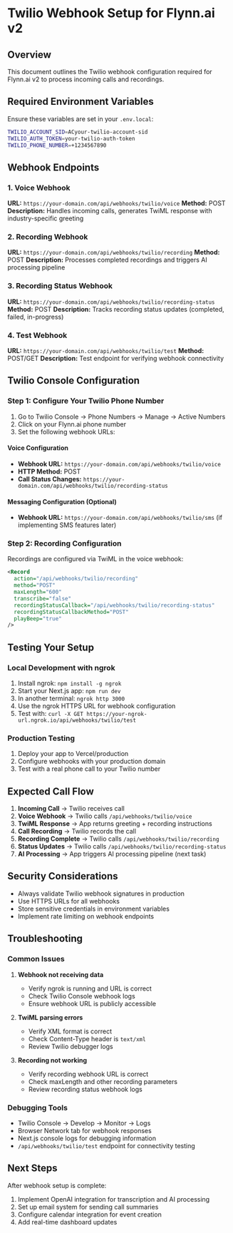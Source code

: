 # Twilio Webhook Setup for Flynn.ai v2

## Overview
This document outlines the Twilio webhook configuration required for Flynn.ai v2 to process incoming calls and recordings.

## Required Environment Variables

Ensure these variables are set in your `.env.local`:

```bash
TWILIO_ACCOUNT_SID=ACyour-twilio-account-sid
TWILIO_AUTH_TOKEN=your-twilio-auth-token
TWILIO_PHONE_NUMBER=+1234567890
```

## Webhook Endpoints

### 1. Voice Webhook
**URL:** `https://your-domain.com/api/webhooks/twilio/voice`
**Method:** POST
**Description:** Handles incoming calls, generates TwiML response with industry-specific greeting

### 2. Recording Webhook  
**URL:** `https://your-domain.com/api/webhooks/twilio/recording`
**Method:** POST
**Description:** Processes completed recordings and triggers AI processing pipeline

### 3. Recording Status Webhook
**URL:** `https://your-domain.com/api/webhooks/twilio/recording-status`
**Method:** POST
**Description:** Tracks recording status updates (completed, failed, in-progress)

### 4. Test Webhook
**URL:** `https://your-domain.com/api/webhooks/twilio/test`
**Method:** POST/GET
**Description:** Test endpoint for verifying webhook connectivity

## Twilio Console Configuration

### Step 1: Configure Your Twilio Phone Number

1. Go to Twilio Console → Phone Numbers → Manage → Active Numbers
2. Click on your Flynn.ai phone number
3. Set the following webhook URLs:

#### Voice Configuration
- **Webhook URL:** `https://your-domain.com/api/webhooks/twilio/voice`
- **HTTP Method:** POST
- **Call Status Changes:** `https://your-domain.com/api/webhooks/twilio/recording-status`

#### Messaging Configuration (Optional)
- **Webhook URL:** `https://your-domain.com/api/webhooks/twilio/sms` (if implementing SMS features later)

### Step 2: Recording Configuration

Recordings are configured via TwiML in the voice webhook:

```xml
<Record 
  action="/api/webhooks/twilio/recording"
  method="POST"
  maxLength="600"
  transcribe="false"
  recordingStatusCallback="/api/webhooks/twilio/recording-status"
  recordingStatusCallbackMethod="POST"
  playBeep="true"
/>
```

## Testing Your Setup

### Local Development with ngrok

1. Install ngrok: `npm install -g ngrok`
2. Start your Next.js app: `npm run dev`
3. In another terminal: `ngrok http 3000`
4. Use the ngrok HTTPS URL for webhook configuration
5. Test with: `curl -X GET https://your-ngrok-url.ngrok.io/api/webhooks/twilio/test`

### Production Testing

1. Deploy your app to Vercel/production
2. Configure webhooks with your production domain
3. Test with a real phone call to your Twilio number

## Expected Call Flow

1. **Incoming Call** → Twilio receives call
2. **Voice Webhook** → Twilio calls `/api/webhooks/twilio/voice`
3. **TwiML Response** → App returns greeting + recording instructions
4. **Call Recording** → Twilio records the call
5. **Recording Complete** → Twilio calls `/api/webhooks/twilio/recording`
6. **Status Updates** → Twilio calls `/api/webhooks/twilio/recording-status`
7. **AI Processing** → App triggers AI processing pipeline (next task)

## Security Considerations

- Always validate Twilio webhook signatures in production
- Use HTTPS URLs for all webhooks
- Store sensitive credentials in environment variables
- Implement rate limiting on webhook endpoints

## Troubleshooting

### Common Issues

1. **Webhook not receiving data**
   - Verify ngrok is running and URL is correct
   - Check Twilio Console webhook logs
   - Ensure webhook URL is publicly accessible

2. **TwiML parsing errors**
   - Verify XML format is correct
   - Check Content-Type header is `text/xml`
   - Review Twilio debugger logs

3. **Recording not working**
   - Verify recording webhook URL is correct
   - Check maxLength and other recording parameters
   - Review recording status webhook logs

### Debugging Tools

- Twilio Console → Develop → Monitor → Logs
- Browser Network tab for webhook responses
- Next.js console logs for debugging information
- `/api/webhooks/twilio/test` endpoint for connectivity testing

## Next Steps

After webhook setup is complete:
1. Implement OpenAI integration for transcription and AI processing
2. Set up email system for sending call summaries
3. Configure calendar integration for event creation
4. Add real-time dashboard updates